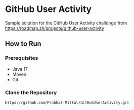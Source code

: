 # GitHub User Activity

Sample solution for the GitHub User Activity challenge from https://roadmap.sh/projects/github-user-activity

## How to Run

### Prerequisites

- Java 17
- Maven
- Git

### Clone the Repository

```sh
https://github.com/Prabhat-Mittal/GitHubUserActivity.git